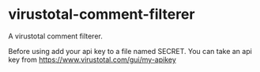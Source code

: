# virustotal-comment-filterer
A virustotal comment filterer.

Before using add your api key to a file named SECRET.
You can take an api key from https://www.virustotal.com/gui/my-apikey

